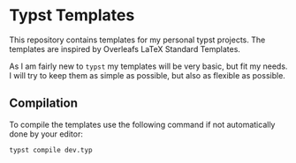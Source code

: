# Typst Templates

This repository contains templates for my personal typst projects. The templates are inspired by Overleafs LaTeX Standard Templates.

As I am fairly new to ``typst`` my templates will be very basic, but fit my needs. I will try to keep them as simple as possible, but also as flexible as possible.

## Compilation 
To compile the templates use the following command if not automatically done by your editor:
```bash
typst compile dev.typ
```